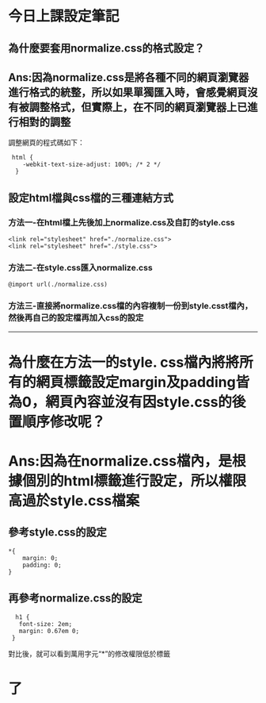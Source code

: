 # 今日上課設定筆記

## 為什麼要套用normalize.css的格式設定？

## Ans:因為normalize.css是將各種不同的網頁瀏覽器進行格式的統整，所以如果單獨匯入時，會感覺網頁沒有被調整格式，但實際上，在不同的網頁瀏覽器上已進行相對的調整
調整網頁的程式碼如下：
```
 html {
    -webkit-text-size-adjust: 100%; /* 2 */
  }
```

## 設定html檔與css檔的三種連結方式
### 方法一-在html檔上先後加上normalize.css及自訂的style.css
```
<link rel="stylesheet" href="./normalize.css">
<link rel="stylesheet" href="./style.css">
```

### 方法二-在style.css匯入normalize.css
```
@import url(./normalize.css)
```

### 方法三-直接將normalize.css檔的內容複制一份到style.csst檔內，然後再自己的設定檔再加入css的設定

---
# 為什麼在方法一的style. css檔內將將所有的網頁標籤設定margin及padding皆為0，網頁內容並沒有因style.css的後置順序修改呢？

# Ans:因為在normalize.css檔內，是根據個別的html標籤進行設定，所以權限高過於style.css檔案

## 參考style.css的設定
```
*{
    margin: 0;
    padding: 0;
}
```
 ## 再參考normalize.css的設定
 ```
   h1 {
    font-size: 2em;
    margin: 0.67em 0;
  }
 ```
 對比後，就可以看到萬用字元“*”的修改權限低於標籤<h1>了